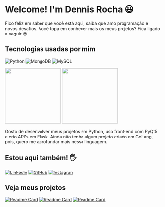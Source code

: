 
# Welcome! I'm Dennis Rocha 😃

Fico feliz em saber que você está aqui, saiba que amo programação e novos desafios. Você topa em conhecer mais os meus projetos? Fica ligado a seguir 😉

## Tecnologias usadas por mim

![Python](https://img.shields.io/badge/Python-2852a6?style=for-the-badge&logo=python&logoColor=yellow)
![MongoDB](https://img.shields.io/badge/MongoDB-4EA94B?style=for-the-badge&logo=mongodb&logoColor=white)
![MySQL](https://img.shields.io/badge/MySQL-14354C?style=for-the-badge&logo=mysql&logoColor=d19124)

<div>
    <img height="180em" src="https://github-readme-stats.vercel.app/api/top-langs/?username=dennis-rocha&layout=compact&theme=dracula" />
    <img height="180em" src="https://github-readme-stats.vercel.app/api?username=dennis-rocha&show_icons=true&theme=dracula" />
</div>

Gosto de desenvolver meus projetos em Python, uso front-end com PyQt5 e crio API's em Flask. Ainda não tenho algum projeto criado em GoLang, pois, quero me aprofundar mais nessa linguagem.

## Estou aqui também! 🖐️

[![Linkedin](https://img.shields.io/badge/LinkedIn-0077B5?style=for-the-badge&logo=linkedin&logoColor=white)](https://www.linkedin.com/in/dennis-rocha/)
[![GitHub](https://img.shields.io/badge/GitHub-100000?style=for-the-badge&logo=github&logoColor=white)](https://github.com/dennis-rocha)
[![Instagran](https://img.shields.io/badge/Instagram-E4405F?style=for-the-badge&logo=instagram&logoColor=white)](https://www.instagram.com/dennis_rochaa/)

## Veja meus projetos

[![Readme Card](https://github-readme-stats.vercel.app/api/pin/?username=dennis-rocha&repo=calculadora&theme=onedark)](https://github.com/dennis-rocha/calculadora)
[![Readme Card](https://github-readme-stats.vercel.app/api/pin/?username=dennis-rocha&repo=pirateScrapy&theme=onedark)](https://github.com/dennis-rocha/pirateScrapy)
[![Readme Card](https://github-readme-stats.vercel.app/api/pin/?username=dennis-rocha&repo=boilerplate-budget-app&theme=onedark)](https://github.com/dennis-rocha/boilerplate-budget-app)
